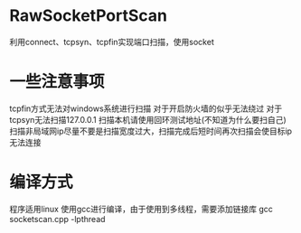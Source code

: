 # RawSocketPortScan
利用connect、tcpsyn、tcpfin实现端口扫描，使用socket

# 一些注意事项
tcpfin方式无法对windows系统进行扫描
对于开启防火墙的似乎无法绕过
对于tcpsyn无法扫描127.0.0.1
扫描本机请使用回环测试地址(不知道为什么要扫自己)
扫描非局域网ip尽量不要是扫描宽度过大，扫描完成后短时间再次扫描会使目标ip无法连接

# 编译方式
程序适用linux 
使用gcc进行编译，由于使用到多线程，需要添加链接库
gcc socketscan.cpp -lpthread
